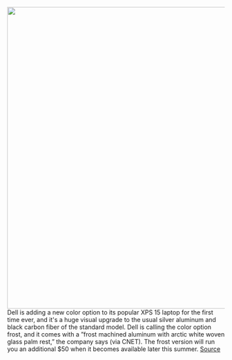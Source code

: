 <img src='https://cdn.vox-cdn.com/thumbor/dR9fYshR5rU-vKKdkzkTT4akfA0=/0x0:830x623/1200x800/filters:focal(349x246:481x378)/cdn.vox-cdn.com/uploads/chorus_image/image/67039062/dell_xps_15_frost_white_keyboard.0.jpg' width='700px' /><br/>
Dell is adding a new color option to its popular XPS 15 laptop for the first time ever, and it's a huge visual upgrade to the usual silver aluminum and black carbon fiber of the standard model. Dell is calling the color option frost, and it comes with a ”frost machined aluminum with arctic white woven glass palm rest,” the company says (via CNET). The frost version will run you an additional $50 when it becomes available later this summer.
<a href='https://www.theverge.com/2020/7/9/21319432/dell-xps-15-white-color-option-pricing-release-date-announce'> Source <a/>